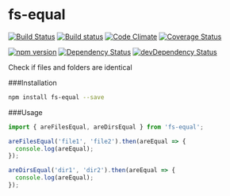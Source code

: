 # fs-equal
[![Build Status](https://travis-ci.org/kellyselden/fs-equal.svg?branch=master)](https://travis-ci.org/kellyselden/fs-equal)
[![Build status](https://ci.appveyor.com/api/projects/status/p1uehl4qou9m47wl/branch/master?svg=true)](https://ci.appveyor.com/project/kellyselden/fs-equal/branch/master)
[![Code Climate](https://codeclimate.com/github/kellyselden/fs-equal/badges/gpa.svg)](https://codeclimate.com/github/kellyselden/fs-equal)
[![Coverage Status](https://coveralls.io/repos/kellyselden/fs-equal/badge.svg?branch=master&service=github)](https://coveralls.io/github/kellyselden/fs-equal?branch=master)

[![npm version](https://badge.fury.io/js/fs-equal.svg)](https://badge.fury.io/js/fs-equal)
[![Dependency Status](https://david-dm.org/kellyselden/fs-equal.svg)](https://david-dm.org/kellyselden/fs-equal)
[![devDependency Status](https://david-dm.org/kellyselden/fs-equal/dev-status.svg)](https://david-dm.org/kellyselden/fs-equal#info=devDependencies)

Check if files and folders are identical

###Installation

```sh
npm install fs-equal --save
```

###Usage

```js
import { areFilesEqual, areDirsEqual } from 'fs-equal';

areFilesEqual('file1', 'file2').then(areEqual => {
  console.log(areEqual);
});

areDirsEqual('dir1', 'dir2').then(areEqual => {
  console.log(areEqual);
});
```
